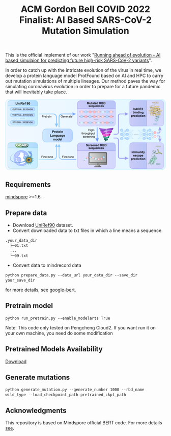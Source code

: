 <br/>
<h1 align="center">ACM Gordon Bell COVID 2022 Finalist: AI Based SARS-CoV-2 Mutation Simulation</h1>
<br/>

This is the official implement of our work "[Running ahead of evolution - AI based simulaion for predicting future high-risk SARS-CoV-2 variants](https://journals.sagepub.com/doi/abs/10.1177/10943420231188077)".

In order to catch up with the intricate evolution of the virus in real time, we develop a protein language model ProtFound based on AI and HPC to carry out mutation simulations of multiple lineages.
Our method paves the way for simulating coronavirus evolution in order to prepare for a future pandemic that will inevitably take place.


![image](images/arc.png)

## Requirements
[mindspore](https://www.mindspore.cn/en) >=1.6.

## Prepare data
- Download [UniRef90](https://www.uniprot.org/help/downloads/) dataset.
- Convert downloaded data to txt files in which a line means a sequence.
```
.your_data_dir
  ├─01.txt
  ...
  └─09.txt
```

- Convert data to mindrecord data

```
python prepare_data.py --data_url your_data_dir --save_dir your_save_dir
```
for more details, see [google-bert](https://github.com/google-research/bert).

## Pretrain model

```
python run_pretrain.py --enable_modelarts True
```
Note: This code only tested on Pengcheng Cloud2. If you want run it on your own machine, you need do some modification

## Pretrained Models Availability
[Download](https://zenodo.org/record/7417029#.Y5b-x7JByBQ) 

## Generate mutations

```
python generate_mutation.py --generate_number 1000 --rbd_name wild_type --load_checkpoint_path pretrained_ckpt_path
```
## Acknowledgments
This repository is based on Mindspore official BERT code. For more details [see](https://github.com/mindspore-ai/models/tree/master/official/nlp/Bert).
